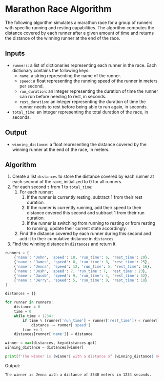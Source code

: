 # Marathon Race Algorithm

The following algorithm simulates a marathon race for a group of runners with specific running and resting capabilities. The algorithm computes the distance covered by each runner after a given amount of time and returns the distance of the winning runner at the end of the race.

## Inputs

- `runners`: a list of dictionaries representing each runner in the race. Each dictionary contains the following keys:
  - `name`: a string representing the name of the runner.
  - `speed`: a float representing the running speed of the runner in meters per second.
  - `run_duration`: an integer representing the duration of time the runner can run before needing to rest, in seconds.
  - `rest_duration`: an integer representing the duration of time the runner needs to rest before being able to run again, in seconds.
- `total_time`: an integer representing the total duration of the race, in seconds.

## Output

- `winning_distance`: a float representing the distance covered by the winning runner at the end of the race, in meters.

## Algorithm

1. Create a list `distances` to store the distance covered by each runner at each second of the race, initialized to 0 for all runners.
2. For each second `t` from 1 to `total_time`:
   1. For each runner:
      1. If the runner is currently resting, subtract 1 from their rest duration.
      2. If the runner is currently running, add their speed to their distance covered this second and subtract 1 from their run duration.
      3. If the runner is switching from running to resting or from resting to running, update their current state accordingly.
   2. Find the distance covered by each runner during this second and add it to their cumulative distance in `distances`.
3. Find the winning distance in `distances` and return it.

```python
runners = [
    {'name': 'John', 'speed': 10, 'run_time': 6, 'rest_time': 20},
    {'name': 'James', 'speed': 8, 'run_time': 8, 'rest_time': 25},
    {'name': 'Jenna', 'speed': 12, 'run_time': 5, 'rest_time': 16},
    {'name': 'Josh', 'speed': 7, 'run_time': 7, 'rest_time': 23},
    {'name': 'Jacob', 'speed': 9, 'run_time': 4, 'rest_time': 32},
    {'name': 'Jerry', 'speed': 5, 'run_time': 9, 'rest_time': 18}
]

distances = {}

for runner in runners:
    distance = 0
    time = 0
    while time < 1234:
        if time % (runner['run_time'] + runner['rest_time']) < runner['run_time']:
            distance += runner['speed']
        time += 1
    distances[runner['name']] = distance

winner = max(distances, key=distances.get)
winning_distance = distances[winner]

print(f'The winner is {winner} with a distance of {winning_distance} meters in 1234 seconds.')
```

Output:

```
The winner is Jenna with a distance of 3540 meters in 1234 seconds.
```
